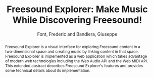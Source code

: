 --- 
title: "Freesound Explorer: Make Music While Discovering Freesound!" 
abstract: "Freesound Explorer is a visual interface for exploring Freesound content in a two-dimensional space and creating music by linking content in that space. Freesound Explorer is implemented as a web application which takes advantage of modern web technologies including the Web Audio API and the Web MIDI API. This extended abstract describes Freesound Explorer's features and provides some technical details about its implementation." 
address: "London" 
author: "Font, Frederic and Bandiera, Giuseppe"
webAuthor: "Frederic Font, Giuseppe Bandiera" 
booktitle: "Proceedings of the International Web Audio Conference" 
editor: "Thalmann, Florian and Ewert, Sebastian" 
month: "Proceedings of the International Web Audio Conference"
pages: "" 
publisher: "Queen Mary University of London" 
series: "WAC '17"
track: "Demo"  
year: "2017" 
id: "2017_EA_20" 
tags: year2017
media: undefined 
pdflink: undefined
ISSN: 2663-5844
---